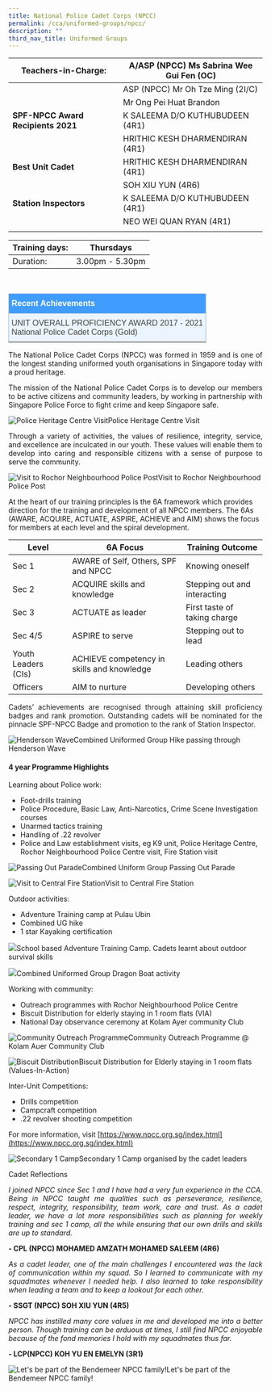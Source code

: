 ```yaml
---
title: National Police Cadet Corps (NPCC)
permalink: /cca/uniformed-groups/npcc/
description: ""
third_nav_title: Uniformed Groups
---
```

|**Teachers-in-Charge:**| A/ASP (NPCC) Ms Sabrina Wee Gui Fen (OC)   |
|---|---|
|  |  ASP (NPCC) Mr Oh Tze Ming (2I/C)  |
||Mr Ong Pei Huat Brandon |
| **SPF-NPCC Award Recipients 2021** | K SALEEMA D/O KUTHUBUDEEN (4R1)<br> |
|  |  HRITHIC KESH DHARMENDIRAN (4R1) |
|**Best Unit Cadet**  | HRITHIC KESH DHARMENDIRAN (4R1) |
|  | SOH XIU YUN (4R6)|
| **Station Inspectors** | K SALEEMA D/O KUTHUBUDEEN (4R1)|
|  | NEO WEI QUAN RYAN (4R1) |
|  |  |


| Training days: | Thursdays  |
| - | -|
| Duration: |  3.00pm - 5.30pm |


<br>
<style type="text/css">
.tg  {border-collapse:collapse;border-color:#9ABAD9;border-spacing:0;}
.tg td{background-color:#EBF5FF;border-color:#9ABAD9;border-style:solid;border-width:1px;color:#444;
  font-family:Arial, sans-serif;font-size:14px;overflow:hidden;padding:10px 5px;word-break:normal;}
.tg th{background-color:#409cff;border-color:#9ABAD9;border-style:solid;border-width:1px;color:#fff;
  font-family:Arial, sans-serif;font-size:14px;font-weight:normal;overflow:hidden;padding:10px 5px;word-break:normal;}
.tg .tg-3jrd{border-color:inherit;font-family:"Lucida Sans Unicode", "Lucida Grande", sans-serif !important;font-size:medium;
  text-align:left;vertical-align:top}
</style>
<table class="tg">
<thead>
  <tr>
		<th class="tg-3jrd"><b>Recent Achievements</b><br></th>
  </tr>
</thead>
<tbody>
  <tr>
    <td class="tg-3jrd">UNIT OVERALL PROFICIENCY AWARD 2017 - 2021
<br>National Police Cadet Corps (Gold)</td>
  </tr>
</tbody>
</table>

<p style="text-align:justify">The National Police Cadet Corps (NPCC) was formed in 1959 and is one of the longest standing uniformed youth organisations in Singapore today with a proud heritage. </p>

<p style="text-align:justify">The mission of the National Police Cadet Corps is to develop our members to be active citizens and community leaders, by working in partnership with Singapore Police Force to fight crime and keep Singapore safe. </p>

![Police Heritage Centre Visit](/images/Cca/cca-npcc-n01.jpg)Police Heritage Centre Visit

<p style="text-align:justify">Through a variety of activities, the values of resilience, integrity, service, and excellence are inculcated in our youth. These values will enable them to develop into caring and responsible citizens with a sense of purpose to serve the community.
</p>

![Visit to Rochor Neighbourhood Police Post](/images/Cca/cca-npcc-n02.jpg)Visit to Rochor Neighbourhood Police Post

<p style="text-align:justify">

At the heart of our training principles is the 6A framework which provides direction for the training and development of all NPCC members. The 6As (AWARE, ACQUIRE, ACTUATE, ASPIRE, ACHIEVE and AIM) shows the focus for members at each level and the spiral development.</p>


| Level | 6A Focus | Training Outcome  |
| -------- | -------- | -------- |
| Sec 1 | AWARE of Self, Others, SPF and NPCC | Knowing oneself  |
| Sec 2 | ACQUIRE skills and knowledge | Stepping out and interacting |
| Sec 3 | ACTUATE as leader | First taste of taking charge |
| Sec 4/5 |ASPIRE to serve| Stepping out to lead |
| Youth Leaders (CIs) | ACHIEVE competency in skills and knowledge | Leading others |
| Officers | AIM to nurture | Developing others |


<p style="text-align:justify">Cadets’ achievements are recognised through attaining skill proficiency badges and rank promotion. Outstanding cadets will be nominated for the pinnacle SPF-NPCC Badge and promotion to the rank of Station Inspector.</p>

![Henderson Wave](/images/Cca/cca-npcc-n03.jpg)Combined Uniformed Group Hike passing through Henderson Wave

#### 4 year Programme Highlights
Learning about Police work:
* Foot-drills training
* Police Procedure, Basic Law, Anti-Narcotics, Crime Scene Investigation courses
* Unarmed tactics training
* Handling of .22 revolver
* Police and Law establishment visits, eg K9 unit, Police Heritage Centre, Rochor Neighbourhood Police Centre visit, Fire Station visit

![Passing Out Parade](/images/Cca/cca-npcc-n04.jpg)Combined Uniform Group Passing Out Parade

![Visit to Central Fire Station](/images/Cca/cca-npcc-n05.jpg)Visit to Central Fire Station

Outdoor activities:
* Adventure Training camp at Pulau Ubin
* Combined UG hike
* 1 star Kayaking certification

![](/images/Cca/cca-npcc-n06.jpg)School based Adventure Training Camp. Cadets learnt about outdoor survival skills

![](/images/Cca/cca-npcc-n07.jpg)Combined Uniformed Group Dragon Boat activity

Working with community:
* Outreach programmes with Rochor Neighbourhood Police Centre
* Biscuit Distribution for elderly staying in 1 room flats (VIA)
* National Day observance ceremony at Kolam Ayer community Club

![Community Outreach Programme](/images/Cca/cca-npcc-n08.jpg)Community Outreach Programme @ Kolam Auer Community Club

![Biscuit Distribution](/images/Cca/cca-npcc-n09.jpg)Biscuit Distribution for Elderly staying in 1 room flats (Values-In-Action)

Inter-Unit Competitions:
* Drills competition
* Campcraft competition
* .22 revolver shooting competition



For more information, visit [https://www.npcc.org.sg/index.html](https://www.npcc.org.sg/index.html)

![Secondary 1 Camp ](/images/Cca/cca-npcc-n10.jpg)Secondary 1 Camp organised by the cadet leaders


Cadet Reflections

<p style="text-align:justify; font-style:italic">I joined NPCC since Sec 1 and I have had a very fun experience in the CCA. Being in NPCC taught me qualities such as perseverance, resilience, respect, integrity, responsibility, team work, care and trust. As a cadet leader, we have a lot more responsibilities such as planning for weekly training and sec 1 camp, all the while ensuring that our own drills and skills are up to standard.</p>

**- CPL (NPCC) MOHAMED AMZATH MOHAMED SALEEM (4R6)**

 
<p style="text-align:justify; font-style:italic">As a cadet leader, one of the main challenges I encountered was the lack of communication within my squad. So I learned to communicate with my squadmates whenever I needed help. I also learned to take responsibility when leading a team and to keep a lookout for each other. </p>

**- SSGT (NPCC) SOH XIU YUN (4R5)**


<p style="text-align:justify; font-style:italic">NPCC has instilled many core values in me and developed me into a better person. Though training can be arduous at times, I still find NPCC enjoyable because of the fond memories I hold with my squadmates thus far.</p>

**- LCP(NPCC) KOH YU EN EMELYN (3R1)**

![Let's be part of the Bendemeer NPCC family!](/images/Cca/cca-npcc-n11.jpg)Let's be part of the Bendemeer NPCC family!